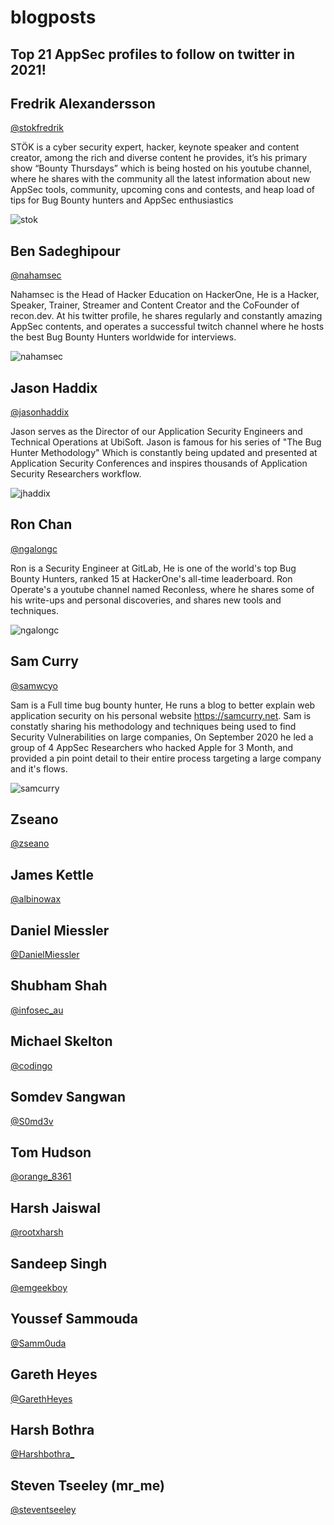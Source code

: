 # blogposts


## Top 21 AppSec profiles to follow on twitter in 2021!

## Fredrik Alexandersson
[@stokfredrik](https://twitter.com/stokfredrik)

STÖK is a cyber security expert, hacker, keynote speaker and content creator, among the rich and diverse content he provides, it’s his primary show “Bounty Thursdays” which is being hosted on his youtube channel, where he shares with the community all the latest information about new AppSec tools, community, upcoming cons and contests, and heap load of tips for Bug Bounty hunters and AppSec enthusiastics

![stok](https://github.com/naglienso/blogposts/blob/main/images/STOK.png)

## Ben Sadeghipour
[@nahamsec](https://twitter.com/nahamsec)

Nahamsec is the Head of Hacker Education on HackerOne, He is a Hacker, Speaker, Trainer, Streamer and Content Creator and the CoFounder of recon.dev.
At his twitter profile, he shares regularly and constantly amazing AppSec contents, and operates a successful twitch channel where he hosts the best Bug Bounty Hunters worldwide for interviews.

![nahamsec](https://github.com/naglienso/blogposts/blob/main/images/NahamSec.png)

## Jason Haddix
[@jasonhaddix](https://twitter.com/jhaddix)

Jason serves as the Director of our Application Security Engineers and Technical Operations at UbiSoft. 
Jason is famous for his series of "The Bug Hunter Methodology" Which is constantly being updated and presented at Application Security Conferences and inspires thousands of Application Security Researchers workflow.

![jhaddix](https://github.com/naglienso/blogposts/blob/main/images/jhaddix.png)

## Ron Chan
[@ngalongc](https://twitter.com/ngalongc)

Ron is a Security Engineer at GitLab, He is one of the world's top Bug Bounty Hunters, ranked 15 at HackerOne's all-time leaderboard.
Ron Operate's a youtube channel named Reconless, where he shares some of his write-ups and personal discoveries, and shares new tools and techniques.

![ngalongc](https://github.com/naglienso/blogposts/blob/main/images/ngalongc.png)

## Sam Curry
[@samwcyo](https://twitter.com/samwcyo)

Sam is a Full time bug bounty hunter, He runs a blog to better explain web application security on his personal website https://samcurry.net.
Sam is constatly sharing his methodology and techniques being used to find Security Vulnerabilities on large companies, On September 2020 he led a group of 4 AppSec Researchers who hacked Apple for 3 Month, and provided a pin point detail to their entire process targeting a large company and it's flows.

![samcurry](https://github.com/naglienso/blogposts/blob/main/images/Samcurry.png)

## Zseano
[@zseano](https://twitter.com/zseano)

## James Kettle
[@albinowax](https://twitter.com/albinowax)

## Daniel Miessler

[@DanielMiessler](https://twitter.com/DanielMiessler)

## Shubham Shah
[@infosec_au](https://twitter.com/infosec_au)

## Michael Skelton
[@codingo](https://twitter.com/codingo)

## Somdev Sangwan
[@S0md3v](https://twitter.com/s0md3v)

## Tom Hudson
[@orange_8361](https://twitter.com/orange_8361)

## Harsh Jaiswal
[@rootxharsh](https://twitter.com/rootxharsh)

## Sandeep Singh
[@emgeekboy](https://twitter.com/emgeekboy)

## Youssef Sammouda
[@Samm0uda](https://twitter.com/Samm0uda)

## Gareth Heyes
[@GarethHeyes](https://twitter.com/GarethHeyes)

## Harsh Bothra
[@Harshbothra_](https://twitter.com/Harshbothra_)

## Steven Tseeley (mr_me)
[@steventseeley](https://twitter.com/steventseeley)

